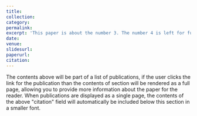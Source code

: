 ```yaml
---
title: 
collection: 
category:
permalink: 
excerpt: 'This paper is about the number 3. The number 4 is left for future work.'
date: 
venue: 
slidesurl: 
paperurl: 
citation: 
---
```


The contents above will be part of a list of publications, if the user clicks the link for the publication than the contents of section will be rendered as a full page, allowing you to provide more information about the paper for the reader. When publications are displayed as a single page, the contents of the above "citation" field will automatically be included below this section in a smaller font.
